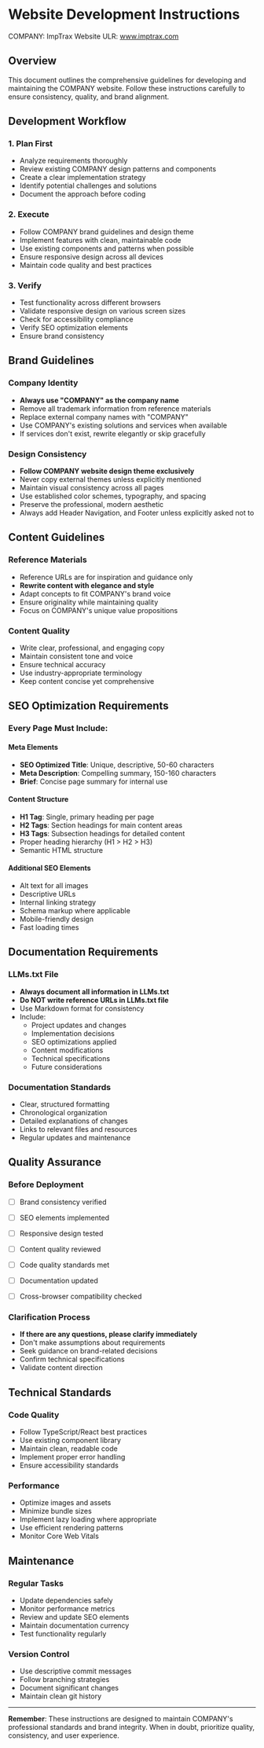 # Website Development Instructions
COMPANY: ImpTrax
Website ULR: www.imptrax.com


## Overview
This document outlines the comprehensive guidelines for developing and maintaining the COMPANY website. Follow these instructions carefully to ensure consistency, quality, and brand alignment.


## Development Workflow


### 1. Plan First
- Analyze requirements thoroughly
- Review existing COMPANY design patterns and components
- Create a clear implementation strategy
- Identify potential challenges and solutions
- Document the approach before coding


### 2. Execute
- Follow COMPANY brand guidelines and design theme
- Implement features with clean, maintainable code
- Use existing components and patterns when possible
- Ensure responsive design across all devices
- Maintain code quality and best practices


### 3. Verify
- Test functionality across different browsers
- Validate responsive design on various screen sizes
- Check for accessibility compliance
- Verify SEO optimization elements
- Ensure brand consistency


## Brand Guidelines


### Company Identity
- **Always use "COMPANY" as the company name**
- Remove all trademark information from reference materials
- Replace external company names with "COMPANY"
- Use COMPANY's existing solutions and services when available
- If services don't exist, rewrite elegantly or skip gracefully


### Design Consistency
- **Follow COMPANY website design theme exclusively**
- Never copy external themes unless explicitly mentioned
- Maintain visual consistency across all pages
- Use established color schemes, typography, and spacing
- Preserve the professional, modern aesthetic
- Always add Header Navigation, and Footer unless explicitly asked not to


## Content Guidelines


### Reference Materials
- Reference URLs are for inspiration and guidance only
- **Rewrite content with elegance and style**
- Adapt concepts to fit COMPANY's brand voice
- Ensure originality while maintaining quality
- Focus on COMPANY's unique value propositions


### Content Quality
- Write clear, professional, and engaging copy
- Maintain consistent tone and voice
- Ensure technical accuracy
- Use industry-appropriate terminology
- Keep content concise yet comprehensive


## SEO Optimization Requirements


### Every Page Must Include:


#### Meta Elements
- **SEO Optimized Title**: Unique, descriptive, 50-60 characters
- **Meta Description**: Compelling summary, 150-160 characters
- **Brief**: Concise page summary for internal use


#### Content Structure
- **H1 Tag**: Single, primary heading per page
- **H2 Tags**: Section headings for main content areas
- **H3 Tags**: Subsection headings for detailed content
- Proper heading hierarchy (H1 > H2 > H3)
- Semantic HTML structure


#### Additional SEO Elements
- Alt text for all images
- Descriptive URLs
- Internal linking strategy
- Schema markup where applicable
- Mobile-friendly design
- Fast loading times


## Documentation Requirements


### LLMs.txt File
- **Always document all information in LLMs.txt**
- **Do NOT write reference URLs in LLMs.txt file**
- Use Markdown format for consistency
- Include:
  - Project updates and changes
  - Implementation decisions
  - SEO optimizations applied
  - Content modifications
  - Technical specifications
  - Future considerations


### Documentation Standards
- Clear, structured formatting
- Chronological organization
- Detailed explanations of changes
- Links to relevant files and resources
- Regular updates and maintenance


## Quality Assurance


### Before Deployment
- [ ] Brand consistency verified
- [ ] SEO elements implemented
- [ ] Responsive design tested
- [ ] Content quality reviewed
- [ ] Code quality standards met
- [ ] Documentation updated
- [ ] Cross-browser compatibility checked


### Clarification Process
- **If there are any questions, please clarify immediately**
- Don't make assumptions about requirements
- Seek guidance on brand-related decisions
- Confirm technical specifications
- Validate content direction


## Technical Standards


### Code Quality
- Follow TypeScript/React best practices
- Use existing component library
- Maintain clean, readable code
- Implement proper error handling
- Ensure accessibility standards


### Performance
- Optimize images and assets
- Minimize bundle sizes
- Implement lazy loading where appropriate
- Use efficient rendering patterns
- Monitor Core Web Vitals


## Maintenance


### Regular Tasks
- Update dependencies safely
- Monitor performance metrics
- Review and update SEO elements
- Maintain documentation currency
- Test functionality regularly


### Version Control
- Use descriptive commit messages
- Follow branching strategies
- Document significant changes
- Maintain clean git history


---


**Remember**: These instructions are designed to maintain COMPANY's professional standards and brand integrity. When in doubt, prioritize quality, consistency, and user experience.

